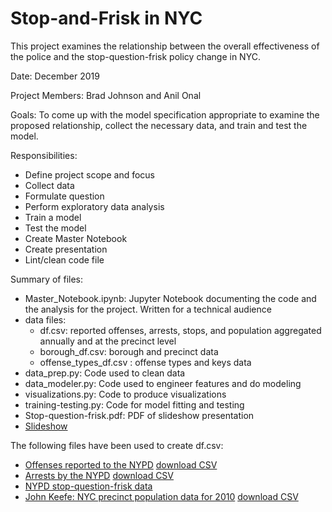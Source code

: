 # Stop-and-Frisk in NYC
This project examines the relationship between the overall effectiveness of the police and the stop-question-frisk policy change in NYC.

Date: December 2019

Project Members: Brad Johnson and Anil Onal

Goals: To come up with the model specification appropriate to examine the proposed relationship, collect the necessary data, and train and test the model.

Responsibilities:
 - Define project scope and focus
 - Collect data
 - Formulate question
 - Perform exploratory data analysis
 - Train a model
 - Test the model
 - Create Master Notebook
 - Create presentation
 - Lint/clean code file
      
Summary of files:
 - Master_Notebook.ipynb: Jupyter Notebook documenting the code and the analysis for the project. Written for a technical audience
 - data files:
     - df.csv: reported offenses, arrests, stops, and population aggregated annually and at the precinct level
     - borough_df.csv: borough and precinct data
     - offense_types_df.csv : offense types and keys data
 - data_prep.py: Code used to clean data
 - data_modeler.py: Code used to engineer features and do modeling
 - visualizations.py: Code to produce visualizations
 - training-testing.py: Code for model fitting and testing
 - Stop-question-frisk.pdf: PDF of slideshow presentation
 - [Slideshow](https://docs.google.com/presentation/d/1qCCb5k9CuM3CH0Y8Wq6eowyCYQgKv3oVReTsgcaw0Ok/)


The following files have been used to create df.csv: 
   - [Offenses reported to the NYPD](https://data.cityofnewyork.us/Public-Safety/NYPD-Complaint-Data-Historic/qgea-i56i)
      [download CSV](https://data.cityofnewyork.us/api/views/qgea-i56i/rows.csv?accessType=DOWNLOAD)
   - [Arrests by the NYPD](https://data.cityofnewyork.us/Public-Safety/NYPD-Arrests-Data-Historic-/8h9b-rp9u) 
      [download CSV](https://data.cityofnewyork.us/api/views/8h9b-rp9u/rows.csv?accessType=DOWNLOAD)
   - [NYPD stop-question-frisk data](https://www1.nyc.gov/site/nypd/stats/reports-analysis/stopfrisk.page) 
   - [John Keefe: NYC precinct population data for 2010](https://johnkeefe.net/nyc-police-precinct-and-census-data) 
       [download CSV](https://github.com/pinnnnnn/MAP_Spring_2016/blob/master/NYC_Blocks_2010CensusData_Plus_Precincts.csv)
